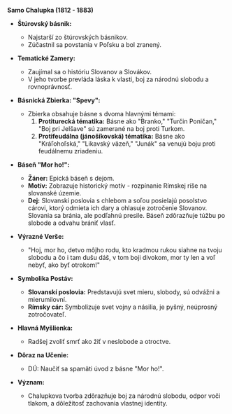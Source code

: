 **Samo Chalupka (1812 - 1883)**

- **Štúrovský básnik:**
  - Najstarší zo štúrovských básnikov.
  - Zúčastnil sa povstania v Poľsku a bol zranený.

- **Tematické Zamery:**
  - Zaujímal sa o históriu Slovanov a Slovákov.
  - V jeho tvorbe prevláda láska k vlasti, boj za národnú slobodu a rovnoprávnosť.

- **Básnická Zbierka: "Spevy":**
  - Zbierka obsahuje básne s dvoma hlavnými témami:
    1. **Protiturecká tématika:** Básne ako "Branko," "Turčin Poničan," "Boj pri Jelšave" sú zamerané na boj proti Turkom.
    2. **Protifeudálna (jánošíkovská) tématika:** Básne ako "Kráľohoľská," "Likavský väzeň," "Junák" sa venujú boju proti feudálnemu zriadeniu.

- **Báseň "Mor ho!":**
  - **Žáner:** Epická báseň s dejom.
  - **Motív:** Zobrazuje historický motív - rozpínanie Rímskej ríše na slovanské územie.
  - **Dej:** Slovanskí poslovia s chlebom a soľou posielajú posolstvo cárovi, ktorý odmieta ich dary a ohlasuje zotročenie Slovanov. Slovania sa bránia, ale podľahnú presile. Báseň zdôrazňuje túžbu po slobode a odvahu brániť vlasť.

- **Výrazné Verše:**
  - "Hoj, mor ho, detvo môjho rodu,
    kto kradmou rukou siahne na tvoju slobodu
    a čo i tam dušu dáš, v tom boji divokom,
    mor ty len a voľ nebyť, ako byť otrokom!"

- **Symbolika Postáv:**
  - **Slovanskí poslovia:** Predstavujú svet mieru, slobody, sú odvážni a mierumilovní.
  - **Rímsky cár:** Symbolizuje svet vojny a násilia, je pyšný, neúprosný zotročovateľ.

- **Hlavná Myšlienka:**
  - Radšej zvoliť smrť ako žiť v neslobode a otroctve.

- **Dôraz na Učenie:**
  - DÚ: Naučiť sa spamäti úvod z básne "Mor ho!".

- **Význam:**
  - Chalupkova tvorba zdôrazňuje boj za národnú slobodu, odpor voči tlakom, a dôležitosť zachovania vlastnej identity.